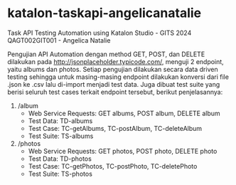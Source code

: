 # katalon-taskapi-angelicanatalie

Task API Testing Automation using Katalon Studio - GITS 2024
QAGT002GIT001 - Angelica Natalie

Pengujian API Automation dengan method GET, POST, dan DELETE dilakukan pada http://jsonplaceholder.typicode.com/, menguji 2 endpoint, yaitu albums dan photos.
Setiap pengujian dilakukan secara data driven testing sehingga untuk masing-masing endpoint dilakukan konversi dari file .json ke .csv lalu di-import menjadi test data.
Juga dibuat test suite yang berisi seluruh test cases terkait endpoint tersebut, berikut penjelasannya:

1. /album
      - Web Service Requests: GET albums, POST album, DELETE album
      - Test Data: TD-albums
      - Test Case: TC-getAlbums, TC-postAlbum, TC-deleteAlbum
      - Test Suite: TS-albums
2. /photos
      - Web Service Requests: GET photos, POST photo, DELETE photo
      - Test Data: TD-photos
      - Test Case: TC-getPhotos, TC-postPhoto, TC-deletePhoto
      - Test Suite: TS-photos
